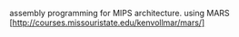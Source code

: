 assembly programming for MIPS architecture.
using MARS [http://courses.missouristate.edu/kenvollmar/mars/]

